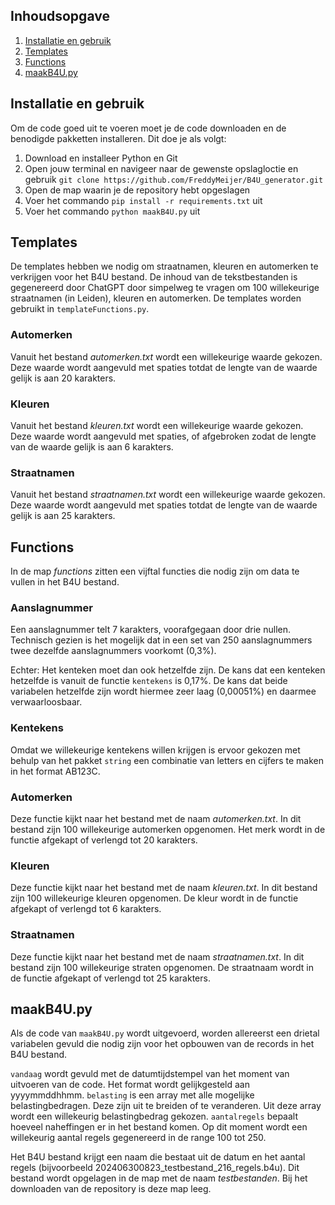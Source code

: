 ## Inhoudsopgave
1. [Installatie en gebruik](#installatie-en-gebruik) 
2. [Templates](#templates)
3. [Functions](#functions)
4. [maakB4U.py](#maakb4upy)

## Installatie en gebruik
Om de code goed uit te voeren moet je de code downloaden en de benodigde pakketten installeren. Dit doe je als volgt:

1. Download en installeer Python en Git
2. Open jouw terminal en navigeer naar de gewenste opslagloctie en gebruik `git clone https://github.com/FreddyMeijer/B4U_generator.git`
3. Open de map waarin je de repository hebt opgeslagen
4. Voer het commando `pip install -r requirements.txt` uit
5. Voer het commando `python maakB4U.py` uit

## Templates
De templates hebben we nodig om straatnamen, kleuren en automerken te verkrijgen voor het B4U bestand. De inhoud van de tekstbestanden is gegenereerd door ChatGPT door simpelweg te vragen om 100 willekeurige straatnamen (in Leiden), kleuren en automerken. De templates worden gebruikt in `templateFunctions.py`.

### Automerken
Vanuit het bestand <i>automerken.txt</i> wordt een willekeurige waarde gekozen. Deze waarde wordt aangevuld met spaties totdat de lengte van de waarde gelijk is aan 20 karakters.

### Kleuren
Vanuit het bestand <i>kleuren.txt</i> wordt een willekeurige waarde gekozen. Deze waarde wordt aangevuld met spaties, of afgebroken zodat de lengte van de waarde gelijk is aan 6 karakters.

### Straatnamen
Vanuit het bestand <i>straatnamen.txt</i> wordt een willekeurige waarde gekozen. Deze waarde wordt aangevuld met spaties totdat de lengte van de waarde gelijk is aan 25 karakters.

## Functions
In de map <i>functions</i> zitten een vijftal functies die nodig zijn om data te vullen in het B4U bestand.

### Aanslagnummer
Een aanslagnummer telt 7 karakters, voorafgegaan door drie nullen. Technisch gezien is het mogelijk dat in een set van 250 aanslagnummers twee dezelfde aanslagnummers voorkomt (0,3%). 

Echter: Het kenteken moet dan ook hetzelfde zijn. De kans dat een kenteken hetzelfde is vanuit de functie `kentekens` is 0,17%. De kans dat beide variabelen hetzelfde zijn wordt hiermee zeer laag (0,00051%) en daarmee verwaarloosbaar. 

### Kentekens
Omdat we willekeurige kentekens willen krijgen is ervoor gekozen met behulp van het pakket `string` een combinatie van letters en cijfers te maken in het format AB123C. 

### Automerken
Deze functie kijkt naar het bestand met de naam <i>automerken.txt</i>. In dit bestand zijn 100 willekeurige automerken opgenomen. Het merk wordt in de functie afgekapt of verlengd tot 20 karakters.

### Kleuren
Deze functie kijkt naar het bestand met de naam <i>kleuren.txt</i>. In dit bestand zijn 100 willekeurige kleuren opgenomen. De kleur wordt in de functie afgekapt of verlengd tot 6 karakters.

### Straatnamen
Deze functie kijkt naar het bestand met de naam <i>straatnamen.txt</i>. In dit bestand zijn 100 willekeurige straten opgenomen. De straatnaam wordt in de functie afgekapt of verlengd tot 25 karakters.

## maakB4U.py
Als de code van `maakB4U.py` wordt uitgevoerd, worden allereerst een drietal variabelen gevuld die nodig zijn voor het opbouwen van de records in het B4U bestand.

`vandaag` wordt gevuld met de datumtijdstempel van het moment van uitvoeren van de code. Het format wordt gelijkgesteld aan yyyymmddhhmm. `belasting` is een array met alle mogelijke belastingbedragen. Deze zijn uit te breiden of te veranderen. Uit deze array wordt een willekeurig belastingbedrag gekozen. `aantalregels` bepaalt hoeveel naheffingen er in het bestand komen. Op dit moment wordt een willekeurig aantal regels gegenereerd in de range 100 tot 250.

Het B4U bestand krijgt een naam die bestaat uit de datum en het aantal regels (bijvoorbeeld 202406300823_testbestand_216_regels.b4u). Dit bestand wordt opgelagen in de map met de naam <i>testbestanden</i>. Bij het downloaden van de repository is deze map leeg.